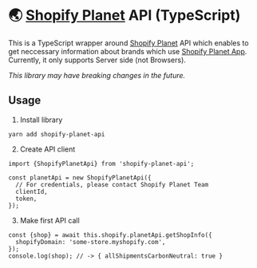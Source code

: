 # 🌏 [Shopify Planet](https://apps.shopify.com/planet) API (TypeScript)

This is a TypeScript wrapper around [Shopify Planet](https://apps.shopify.com/planet) API which enables to get neccessary information about brands which use [Shopify Planet App](<(https://apps.shopify.com/planet)>). Currently, it only supports Server side (not Browsers).

<i>This library may have breaking changes in the future.</i>

## Usage

1. Install library

```
yarn add shopify-planet-api
```

2. Create API client

```tsx
import {ShopifyPlanetApi} from 'shopify-planet-api';

const planetApi = new ShopifyPlanetApi({
  // For credentials, please contact Shopify Planet Team
  clientId,
  token,
});
```

3. Make first API call

```tsx
const {shop} = await this.shopify.planetApi.getShopInfo({
  shopifyDomain: 'some-store.myshopify.com',
});
console.log(shop); // -> { allShipmentsCarbonNeutral: true }
```
